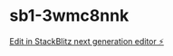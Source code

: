 # sb1-3wmc8nnk

[Edit in StackBlitz next generation editor ⚡️](https://stackblitz.com/~/github.com/FPMedia/sb1-3wmc8nnk)